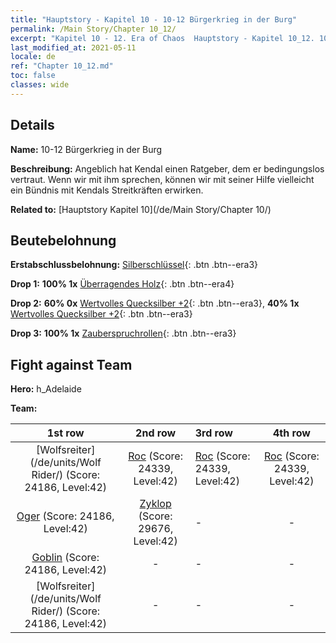 ```yaml
---
title: "Hauptstory - Kapitel 10 - 10-12 Bürgerkrieg in der Burg"
permalink: /Main Story/Chapter 10_12/
excerpt: "Kapitel 10 - 12. Era of Chaos  Hauptstory - Kapitel 10_12. 10-12 Bürgerkrieg in der Burg"
last_modified_at: 2021-05-11
locale: de
ref: "Chapter 10_12.md"
toc: false
classes: wide
---
```


## Details

 **Name:** 10-12 Bürgerkrieg in der Burg

 **Beschreibung:** Angeblich hat Kendal einen Ratgeber, dem er bedingungslos vertraut. Wenn wir mit ihm sprechen, können wir mit seiner Hilfe vielleicht ein Bündnis mit Kendals Streitkräften erwirken.

 **Related to:** [Hauptstory Kapitel 10](/de/Main Story/Chapter 10/)

## Beutebelohnung

 **Erstabschlussbelohnung:** [Silberschlüssel](/ItemsDE/con_693/){: .btn .btn--era3}

 **Drop 1:** **100% 1x** [Überragendes Holz](/ItemsDE/mat_34/){: .btn .btn--era4}

 **Drop 2:** **60% 0x** [Wertvolles Quecksilber +2](/ItemsDE/mat_28/){: .btn .btn--era3}, **40% 1x** [Wertvolles Quecksilber +2](/ItemsDE/mat_28/){: .btn .btn--era3}

 **Drop 3:** **100% 1x** [Zauberspruchrollen](/ItemsDE/con_694/){: .btn .btn--era3}


## Fight against Team
 **Hero:** h_Adelaide

 **Team:**


  | 1st row | 2nd row | 3rd row | 4th row |
  |:----:|:----:|:----|:----:|
  | [Wolfsreiter](/de/units/Wolf Rider/) (Score: 24186, Level:42)  | [Roc](/de/units/Roc/) (Score: 24339, Level:42)  | [Roc](/de/units/Roc/) (Score: 24339, Level:42)  | [Roc](/de/units/Roc/) (Score: 24339, Level:42)  |
  | [Oger](/de/units/Ogre/) (Score: 24186, Level:42)  | [Zyklop](/de/units/Cyclops/) (Score: 29676, Level:42)  | - | - |
  | [Goblin](/de/units/Goblin/) (Score: 24186, Level:42)  | - | - | - |
  | [Wolfsreiter](/de/units/Wolf Rider/) (Score: 24186, Level:42)  | - | - | - |


